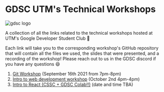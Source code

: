 # GDSC UTM's Technical Workshops

![gdsc logo](https://cdn.discordapp.com/attachments/869418484969385985/888872807650426880/Copy_of_Copy_of_GDSC_Logo_chapter_lockup_centered_template.png)


A collection of all the links related to the technical workshops hosted at UTM's Google Developer Student Club 🥳

Each link will take you to the corresponding workshop's GitHub repository that will contain all the files we used, the slides that were presented, and a recording of the workshop! Please reach out to us in the GDSC discord if you have any questions 😄


1. [Git Workshop](https://github.com/Daniel-Laufer/GDSCUTM-git-workshop) (September 16th 2021 from 7pm-8pm)
2. [Intro to web development workshop](https://github.com/Daniel-Laufer/GDSCUTM-web-dev-workshop) (October 2nd 4pm-4pm)
3. [Intro to React (CSSC + GDSC Colab!!)](https://github.com/white-van/react-workshop) (date and time TBA)

